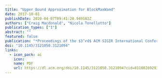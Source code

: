 ```yaml
---
title: "Upper Bound Approximation for BlockMaxWand"
date: 2017-10-01
publishDate: 2020-04-07T09:41:20.949162Z
authors: ["Craig Macdonald", "Nicola Tonellotto"]
publication_types: ["1"]
abstract: ""
featured: false
publication: "*Proceedings of the $3^rd$ ACM SIGIR International Conference on Theory of Information Retrieval (ICTIR 2017)*"
doi: "10.1145/3121050.3121094"
links:
  - icon_pack: ai
    icon:
    name: PDF
    url: https://dl.acm.org/doi/10.1145/3121050.3121094?cid=81100289293
---
```

